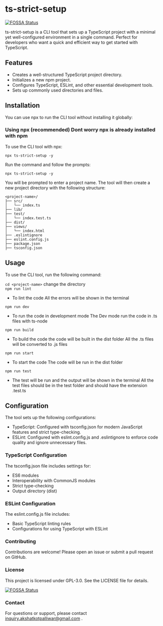 # ts-strict-setup
[![FOSSA Status](https://app.fossa.com/api/projects/git%2Bgithub.com%2FIntegerAlex%2Fts-strict-setup.svg?type=shield)](https://app.fossa.com/projects/git%2Bgithub.com%2FIntegerAlex%2Fts-strict-setup?ref=badge_shield)


ts-strict-setup is a CLI tool that sets up a TypeScript project with a minimal yet well-configured environment in a single command.
Perfect for developers who want a quick and efficient way to get started with TypeScript.

## Features
 
 - Creates a well-structured TypeScript project directory.
 - Initializes a new npm project.
 - Configures TypeScript, ESLint, and other essential development tools.
 - Sets up commonly used directories and files.

## Installation

 You can use npx to run the CLI tool without installing it globally:

### Using npx (recommended) Dont worry npx is already installed with npm

To use the CLI tool with npx:

`npx ts-strict-setup -y `

Run the command and follow the prompts:

`npx ts-strict-setup -y`

You will be prompted to enter a project name. The tool will then create a new project directory with the following structure:

```
<project-name>/
├── src/
│   └── index.ts
├── lib/
├── test/
│   └── index.test.ts
├── dist/
├── views/
│   └── index.html
├── .eslintignore
├── eslint.config.js
├── package.json
├── tsconfig.json

```

## Usage

To use the CLI tool, run the following command:

 `cd <project-name>` change the directory  
    ` npm run lint ` 

   - To lint the code
    All the errors will be shown in the terminal


   `npm run dev`

   - To run the code in development mode 
    The Dev mode run the code in .ts files with ts-node
    
   `npm run build`  

   - To build the code the code will be built in the dist folder
    All the .ts files will be converted to .js files 

   `npm run start` 
    
   - To start the code
    The code will be run in the dist folder
    
   `npm run test`
    
   - The test will be run and the output will be shown in the terminal
    All the test files should be in the test folder and should have the extension .test.ts

## Configuration

The tool sets up the following configurations:

 - TypeScript: Configured with tsconfig.json for modern JavaScript features and strict type-checking.
 - ESLint: Configured with eslint.config.js and .eslintignore to enforce code quality and ignore unnecessary files.

### TypeScript Configuration

The tsconfig.json file includes settings for:

 - ES6 modules
 - Interoperability with CommonJS modules
 - Strict type-checking
 - Output directory (dist)

### ESLint Configuration

The eslint.config.js file includes:

 - Basic TypeScript linting rules
 - Configurations for using TypeScript with ESLint

### Contributing

Contributions are welcome! Please open an issue or submit a pull request on GitHub.

### License

This project is licensed under GPL-3.0. See the LICENSE file for details.


[![FOSSA Status](https://app.fossa.com/api/projects/git%2Bgithub.com%2FIntegerAlex%2Fts-strict-setup.svg?type=large)](https://app.fossa.com/projects/git%2Bgithub.com%2FIntegerAlex%2Fts-strict-setup?ref=badge_large)

### Contact

For questions or support, please contact inquiry.akshatkotpalliwar@gmail.com .